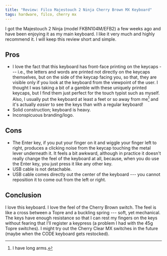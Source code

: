 ```yaml
---
title: "Review: Filco Majestouch 2 Ninja Cherry Brown MX Keyboard"
tags: hardware, filco, cherry mx
---
```


I got the Majestouch 2 Ninja (model FKBN104M/EFB2) a few weeks ago and have been enjoying it as my main keyboard.
I like it very much and highly recommend it.
I will keep this review short and simple.

## Pros

- I love the fact that this keyboard has front-face printing on the keycaps --- i.e., the letters and words are printed not directly on the keycaps themselves, but on the side of the keycap facing you, so that, they are visible only if you look at the keyboard from the viewpoint of the user.
I thought I was taking a bit of a gamble with these uniquely printed keycaps, but I find them just perfect for the touch typist such as myself.
Also, I usually put the keyboard at least a feet or so away from me[^arms] and it's actually *easier* to see the keys than with a regular keyboard!
- Solid construction; keyboard is heavy.
- Inconspicuous branding/logo.

## Cons
- The Enter key, if you put your finger on it and wiggle your finger left to right, produces a clicking noise from the keycap touching the metal lever underneath it.
  It feels a bit awkward, although in practice it doesn't really change the feel of the keyboard at all, because, when you do use the Enter key, you just press it like any other key.
- USB cable is not detachable.
- USB cable comes directly out the center of the keyboard --- you cannot reposition it to come out from the left or right.

## Conclusion

I love this keyboard.
I love the feel of the Cherry Brown switch. The feel is like a cross between a Topre and a buckling spring --- soft, yet mechanical.
The keys have enough resistance so that I can rest my fingers on the keys without fearing that I'll register a keypress (a problem I had with the 45g Topre switches).
I might try out the Cherry Clear MX switches in the future (maybe when the CODE keyboard gets restocked).

[^arms]:I have long arms.

